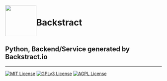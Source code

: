 

<div style="display: flex;">

<img src="https://backstract.io/images/4x-large-brand-logo.png" height="100">

# Backstract

</div>

## Python, Backend/Service generated by Backstract.io

---
[![MIT License](https://img.shields.io/badge/License-MIT-green.svg)](https://choosealicense.com/licenses/mit/)
[![GPLv3 License](https://img.shields.io/badge/License-GPL%20v3-yellow.svg)](https://opensource.org/licenses/)
[![AGPL License](https://img.shields.io/badge/license-AGPL-blue.svg)](http://www.gnu.org/licenses/agpl-3.0)
